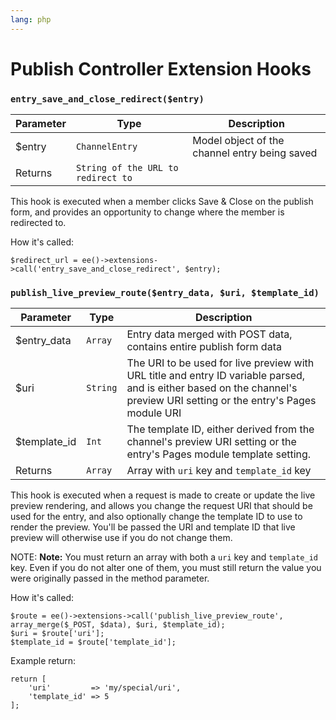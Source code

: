 ```yaml
---
lang: php
---
```


<!--
    This source file is part of the open source project
    ExpressionEngine User Guide (https://github.com/ExpressionEngine/ExpressionEngine-User-Guide)

    @link      https://expressionengine.com/
    @copyright Copyright (c) 2003-2020, Packet Tide, LLC (https://www.packettide.com)
    @license   https://expressionengine.com/license Licensed under Apache License, Version 2.0
-->

# Publish Controller Extension Hooks

### `entry_save_and_close_redirect($entry)`

| Parameter | Type                               | Description                                   |
| --------- | ---------------------------------- | --------------------------------------------- |
| \$entry   | `ChannelEntry`                     | Model object of the channel entry being saved |
| Returns   | `String of the URL to redirect to` |                                               |

This hook is executed when a member clicks Save & Close on the publish form, and provides an opportunity to change where the member is redirected to.

How it's called:

    $redirect_url = ee()->extensions->call('entry_save_and_close_redirect', $entry);

### `publish_live_preview_route($entry_data, $uri, $template_id)`

| Parameter     | Type     | Description                                                                                                                                                               |
| ------------- | -------- | ------------------------------------------------------------------------------------------------------------------------------------------------------------------------- |
| \$entry_data  | `Array`  | Entry data merged with POST data, contains entire publish form data                                                                                                       |
| \$uri         | `String` | The URI to be used for live preview with URL title and entry ID variable parsed, and is either based on the channel's preview URI setting or the entry's Pages module URI |
| \$template_id | `Int`    | The template ID, either derived from the channel's preview URI setting or the entry's Pages module template setting.                                                      |
| Returns       | `Array`  | Array with `uri` key and `template_id` key                                                                                                                                |

This hook is executed when a request is made to create or update the live preview rendering, and allows you change the request URI that should be used for the entry, and also optionally change the template ID to use to render the preview. You'll be passed the URI and template ID that live preview will otherwise use if you do not change them.

NOTE: **Note:** You must return an array with both a `uri` key and `template_id` key. Even if you do not alter one of them, you must still return the value you were originally passed in the method parameter.

How it's called:

    $route = ee()->extensions->call('publish_live_preview_route', array_merge($_POST, $data), $uri, $template_id);
    $uri = $route['uri'];
    $template_id = $route['template_id'];

Example return:

    return [
        'uri'         => 'my/special/uri',
        'template_id' => 5
    ];
